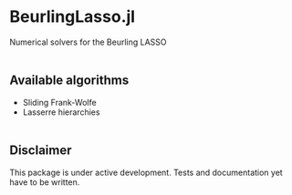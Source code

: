 # BeurlingLasso.jl

Numerical solvers for the Beurling LASSO
<br/><br/>

## Available algorithms
* Sliding Frank-Wolfe
* Lasserre hierarchies
<br/><br/>

## Disclaimer

This package is under active development. Tests and documentation yet
have to be written.
